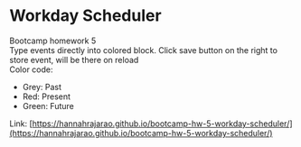 # Workday Scheduler
Bootcamp homework 5  
Type events directly into colored block. Click save button on the right to store event, will be there on reload  
Color code:
- Grey: Past
- Red: Present
- Green: Future  

Link: [https://hannahrajarao.github.io/bootcamp-hw-5-workday-scheduler/](https://hannahrajarao.github.io/bootcamp-hw-5-workday-scheduler/)


